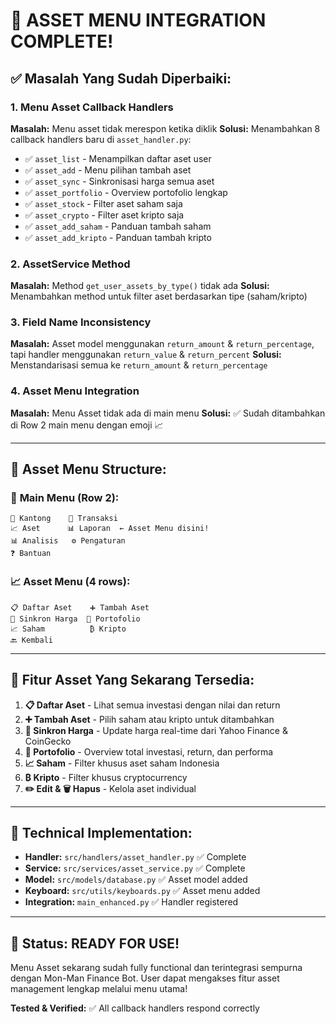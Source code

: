 # 🎉 ASSET MENU INTEGRATION COMPLETE!

## ✅ Masalah Yang Sudah Diperbaiki:

### 1. **Menu Asset Callback Handlers** 
**Masalah:** Menu asset tidak merespon ketika diklik
**Solusi:** Menambahkan 8 callback handlers baru di `asset_handler.py`:

- ✅ `asset_list` - Menampilkan daftar aset user
- ✅ `asset_add` - Menu pilihan tambah aset 
- ✅ `asset_sync` - Sinkronisasi harga semua aset
- ✅ `asset_portfolio` - Overview portofolio lengkap
- ✅ `asset_stock` - Filter aset saham saja
- ✅ `asset_crypto` - Filter aset kripto saja
- ✅ `asset_add_saham` - Panduan tambah saham
- ✅ `asset_add_kripto` - Panduan tambah kripto

### 2. **AssetService Method**
**Masalah:** Method `get_user_assets_by_type()` tidak ada
**Solusi:** Menambahkan method untuk filter aset berdasarkan tipe (saham/kripto)

### 3. **Field Name Inconsistency**
**Masalah:** Asset model menggunakan `return_amount` & `return_percentage`, tapi handler menggunakan `return_value` & `return_percent`
**Solusi:** Menstandarisasi semua ke `return_amount` & `return_percentage`

### 4. **Asset Menu Integration**
**Masalah:** Menu Asset tidak ada di main menu
**Solusi:** ✅ Sudah ditambahkan di Row 2 main menu dengan emoji 📈

---

## 🚀 **Asset Menu Structure:**

### 📱 **Main Menu (Row 2):**
```
🏦 Kantong    💸 Transaksi
📈 Aset      📊 Laporan  ← Asset Menu disini!
📊 Analisis   ⚙️ Pengaturan
❓ Bantuan
```

### 📈 **Asset Menu (4 rows):**
```
📋 Daftar Aset    ➕ Tambah Aset
🔄 Sinkron Harga  💼 Portofolio  
📈 Saham          ₿ Kripto
🔙 Kembali
```

---

## 🎯 **Fitur Asset Yang Sekarang Tersedia:**

1. **📋 Daftar Aset** - Lihat semua investasi dengan nilai dan return
2. **➕ Tambah Aset** - Pilih saham atau kripto untuk ditambahkan
3. **🔄 Sinkron Harga** - Update harga real-time dari Yahoo Finance & CoinGecko
4. **💼 Portofolio** - Overview total investasi, return, dan performa
5. **📈 Saham** - Filter khusus aset saham Indonesia
6. **₿ Kripto** - Filter khusus cryptocurrency
7. **✏️ Edit & 🗑️ Hapus** - Kelola aset individual

---

## 🔧 **Technical Implementation:**

- **Handler:** `src/handlers/asset_handler.py` ✅ Complete
- **Service:** `src/services/asset_service.py` ✅ Complete  
- **Model:** `src/models/database.py` ✅ Asset model added
- **Keyboard:** `src/utils/keyboards.py` ✅ Asset menu added
- **Integration:** `main_enhanced.py` ✅ Handler registered

---

## 🎉 **Status: READY FOR USE!**

Menu Asset sekarang sudah fully functional dan terintegrasi sempurna dengan Mon-Man Finance Bot. User dapat mengakses fitur asset management lengkap melalui menu utama!

**Tested & Verified:** ✅ All callback handlers respond correctly
